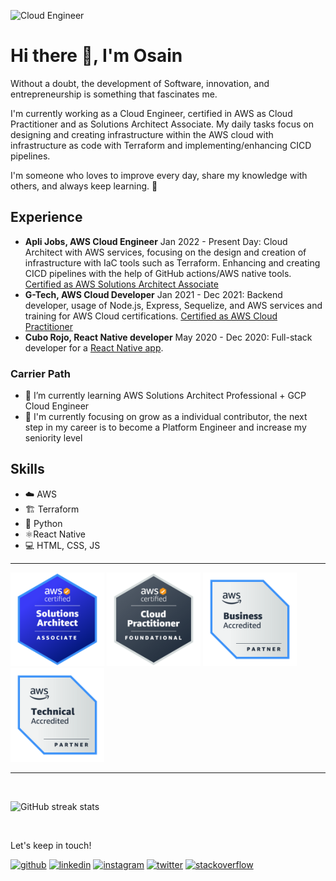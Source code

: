 ![Cloud Engineer](https://pbs.twimg.com/profile_banners/965952421284466688/1528653591/1500x500)

# Hi there 👋, I'm Osain

Without a doubt, the development of Software, innovation, and entrepreneurship is something that fascinates me.

I'm currently working as a Cloud Engineer, certified in AWS as Cloud Practitioner and as Solutions Architect Associate. My daily tasks focus on designing and creating infrastructure within the AWS cloud with infrastructure as code with Terraform and implementing/enhancing CICD pipelines.
 
I'm someone who loves to improve every day, share my knowledge with others, and always keep learning. 🌱

## Experience
+ **Apli Jobs, AWS Cloud Engineer** Jan 2022 - Present Day: Cloud Architect with AWS services, focusing on the design and creation of infrastructure with IaC tools such as Terraform. Enhancing and creating CICD pipelines with the help of GitHub actions/AWS native tools. [Certified as AWS Solutions Architect Associate](https://www.credly.com/badges/dbb4510d-c80e-4bdf-bf9b-52e370013a9a)
+ **G-Tech, AWS Cloud Developer** Jan 2021 - Dec 2021: Backend developer, usage of Node.js, Express, Sequelize, and AWS services and training for AWS Cloud certifications. [Certified as AWS Cloud Practitioner](https://www.credly.com/badges/4f129c39-edb2-410c-91aa-d8bf8617706f)
+ **Cubo Rojo, React Native developer** May 2020 - Dec 2020: Full-stack developer for a [React Native app](https://play.google.com/store/apps/details?id=com.devarkcode.cuborojocomunicacion).

### Carrier Path
+ 🌱 I’m currently learning AWS Solutions Architect Professional + GCP Cloud Engineer
+ 📖 I'm currently focusing on grow as a individual contributor, the next step in my career is to become a Platform Engineer and increase my seniority level

## Skills
+ ☁️ AWS
+ 🏗️ Terraform
+ 🐍 Python
+ ⚛️React Native
+ 💻 HTML, CSS, JS

----

<img src="https://github.com/OsainAbitia/OsainAbitia/blob/master/images/AWS-SAA.png" width="150" /> <img src="https://github.com/OsainAbitia/OsainAbitia/blob/master/images/AWS-CE.png" width="150" /> <img src="https://github.com/OsainAbitia/OsainAbitia/blob/master/images/AWS-Business.png" width="150" /> <img src="https://github.com/OsainAbitia/OsainAbitia/blob/master/images/AWS-Technical.png" width="150" />


----
<br>

![GitHub streak stats](https://streak-stats.demolab.com/?user=OsainAbitia)  

<br>

Let's keep in touch!

[<img src='https://cdn.jsdelivr.net/npm/simple-icons@3.0.1/icons/github.svg' alt='github' height='40'>](https://github.com/OsainAbitia)  [<img src='https://cdn.jsdelivr.net/npm/simple-icons@3.0.1/icons/linkedin.svg' alt='linkedin' height='40'>](https://www.linkedin.com/in/www.linkedin.com/in/osain-abitia/)  [<img src='https://cdn.jsdelivr.net/npm/simple-icons@3.0.1/icons/instagram.svg' alt='instagram' height='40'>](https://www.instagram.com/https://www.instagram.com/osainabitia/)  [<img src='https://cdn.jsdelivr.net/npm/simple-icons@3.0.1/icons/twitter.svg' alt='twitter' height='40'>](https://twitter.com/https://twitter.com/OsainAbitia)  [<img src='https://cdn.jsdelivr.net/npm/simple-icons@3.0.1/icons/stackoverflow.svg' alt='stackoverflow' height='40'>](https://stackoverflow.com/users/https://stackoverflow.com/users/18032295/osain)  
